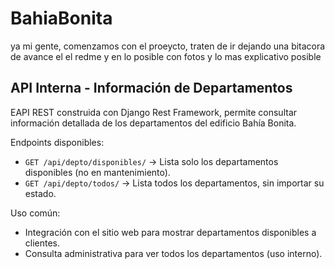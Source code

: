 # BahiaBonita
ya mi gente, comenzamos con el proeycto, traten de ir dejando una bitacora de avance el el redme y en lo posible con fotos y lo mas explicativo posible


## API Interna - Información de Departamentos

EAPI REST construida con Django Rest Framework, permite consultar información detallada de los departamentos del edificio Bahía Bonita.

Endpoints disponibles:

- `GET /api/depto/disponibles/` → Lista solo los departamentos disponibles (no en mantenimiento).
- `GET /api/depto/todos/` → Lista todos los departamentos, sin importar su estado.

Uso común:
- Integración con el sitio web para mostrar departamentos disponibles a clientes.
- Consulta administrativa para ver todos los departamentos (uso interno).
